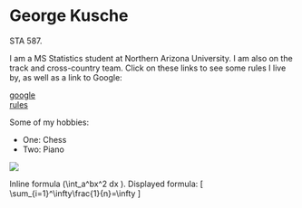 <!DOCTYPE html>
<html>
<body>

<h1>George Kusche</h1>
<p>STA 587.</p>

</body>
  I am a MS Statistics student at Northern Arizona University. I am also on the track and cross-country team. Click on these links to see some rules I live by, as well as a link to Google: 

  <script type="text/javascript" async
src="https://cdn.mathjax.org/mathjax/latest/MathJax.js?config=TeX-MML-AM_CHTML">
</script>


<a href="http://google.com"> google </a>
<br>
<a href="rules.txt"> rules </a>


Some of my hobbies:

<UL>
<LI>
One: Chess
</LI>

<LI>
Two: Piano
</LI>
</UL>

<img src="hardloop_foto.jpeg" />

<p>

Inline formula \(\int_a^bx^2 dx \). Displayed formula: \[ \sum_{i=1}^\infty\frac{1}{n}=\infty \]
